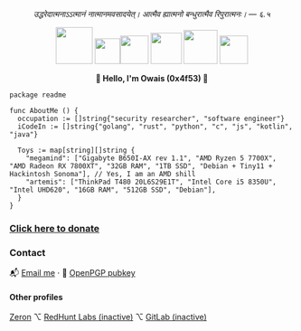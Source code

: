<p align="center">
  <i>
    उद्धरेदात्मनाऽऽत्मानं नात्मानमवसादयेत्। आत्मैव ह्यात्मनो बन्धुरात्मैव रिपुरात्मनः। — ६.५
  </i>
</p>

<p align="center">
  <img src="https://media.tenor.com/8PlnT9rtCScAAAAi/mew-pokemon.gif" width="65"/> <img src="https://i.pinimg.com/originals/e9/38/d1/e938d18fc07a3ffd16b4864ef2f1308f.gif" width="45"/><img src="https://66.media.tumblr.com/tumblr_ma4fsg8aDZ1rfjowdo1_500.gif" width="50"/> <img src="https://media.tenor.com/0GRl16naN8YAAAAj/pokemon-nintendo.gif" width="55"/> <img src="https://pa1.aminoapps.com/6191/1d2177e5d746c7c38a2d99ae1f25deb373874d86_00.gif" width="60"/> <img src="https://38.media.tumblr.com/94e9f3d457a2916b99fd0cecc0793039/tumblr_n9e0clg7821s3bc1no1_500.gif" width="50"/>
</p>

<p align="center">
  <b size="1">
    🚀 Hello, I'm Owais (0x4f53) 🚀
  </b>
</p>

```golang
package readme

func AboutMe () {
  occupation := []string{"security researcher", "software engineer"}
  iCodeIn := []string{"golang", "rust", "python", "c", "js", "kotlin", "java"}

  Toys := map[string][]string {
    "megamind": ["Gigabyte B650I-AX rev 1.1", "AMD Ryzen 5 7700X", "AMD Radeon RX 7800XT", "32GB RAM", "1TB SSD", "Debian + Tiny11 + Hackintosh Sonoma"], // Yes, I am an AMD shill
    "artemis": ["ThinkPad T480 20L6S29E1T", "Intel Core i5 8350U", "Intel UHD620", "16GB RAM", "512GB SSD", "Debian"],
  }
}
```

### [Click here to donate](https://github.com/sponsors/0x4f53/)

### Contact
📬 [Email me](mailto:owais@0x4f.in)
 ⋅ 
🔏 <a href="https://keys.openpgp.org/vks/v1/by-fingerprint/5B4877332829B7F48ABEC1CBCA2D14E0F9F73BA8">OpenPGP pubkey</a>

#### Other profiles

[Zeron](https://github.com/owais-zeron)  ⌥  [RedHunt Labs (inactive)](https://github.com/owais-redhunt)  ⌥  [GitLab (inactive)](https://gitlab.com/ThomasCat)
